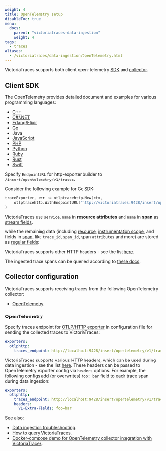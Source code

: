 ```yaml
---
weight: 4
title: OpenTelemetry setup
disableToc: true
menu:
  docs:
    parent: "victoriatraces-data-ingestion"
    weight: 4
tags:
  - traces
aliases:
  - /victoriatraces/data-ingestion/OpenTelemetry.html
---
```

VictoriaTraces supports both client open-telemetry [SDK](https://opentelemetry.io/docs/languages/) and [collector](https://opentelemetry.io/docs/collector/).

## Client SDK

The OpenTelemetry provides detailed document and examples for various programming languages:
- [C++](https://opentelemetry.io/docs/languages/cpp/)
- [C#/.NET](https://opentelemetry.io/docs/languages/dotnet/)
- [Erlang/Elixir](https://opentelemetry.io/docs/languages/erlang/)
- [Go](https://opentelemetry.io/docs/languages/go/)
- [Java](https://opentelemetry.io/docs/languages/java/)
- [JavaScript](https://opentelemetry.io/docs/languages/js/)
- [PHP](https://opentelemetry.io/docs/languages/php/)
- [Python](https://opentelemetry.io/docs/languages/python/)
- [Ruby](https://opentelemetry.io/docs/languages/ruby/)
- [Rust](https://opentelemetry.io/docs/languages/rust/)
- [Swift](https://opentelemetry.io/docs/languages/swift/)

Specify `EndpointURL` for http-exporter builder to `/insert/opentelemetry/v1/traces`.

Consider the following example for Go SDK:

```go
traceExporter, err := otlptracehttp.New(ctx,
	otlptracehttp.WithEndpointURL("http://victoriatraces:9428/insert/opentelemetry/v1/traces"),
)
```

VictoriaTraces use `service.name` in **resource attributes** and `name` in **span** as [stream fields](https://docs.victoriametrics.com/victoriatraces/keyconcepts/#stream-fields).

while the remaining data (including [resource](https://opentelemetry.io/docs/specs/otel/overview/#resources), [instrumentation scope](https://opentelemetry.io/docs/specs/otel/common/instrumentation-scope/), and fields in [span](https://opentelemetry.io/docs/specs/otel/trace/api/#span), like `trace_id`, `span_id`, span `attributes` and more) are stored as [regular fields](https://docs.victoriametrics.com/victoriatraces/keyconcepts/#data-model):

VictoriaTraces supports other HTTP headers - see the list [here](https://docs.victoriametrics.com/victoriatraces/data-ingestion/#http-headers).

The ingested trace spans can be queried according to [these docs](https://docs.victoriametrics.com/victoriatraces/querying/).

## Collector configuration

VictoriaTraces supports receiving traces from the following OpenTelemetry collector:

* [OpenTelemetry](#opentelemetry)

### OpenTelemetry

Specify traces endpoint for [OTLP/HTTP exporter](https://github.com/open-telemetry/opentelemetry-collector/blob/main/exporter/otlphttpexporter/README.md) in configuration file
for sending the collected traces to VictoriaTraces:

```yaml
exporters:
  otlphttp:
    traces_endpoint: http://localhost:9428/insert/opentelemetry/v1/traces
```

VictoriaTraces supports various HTTP headers, which can be used during data ingestion - see the list [here](https://docs.victoriametrics.com/victoriatraces/data-ingestion/#http-headers).
These headers can be passed to OpenTelemetry exporter config via `headers` options. For example, the following configs add (or overwrites) `foo: bar` field to each trace span during data ingestion:

```yaml
exporters:
  otlphttp:
    traces_endpoint: http://localhost:9428/insert/opentelemetry/v1/traces
    headers:
      VL-Extra-Fields: foo=bar
```

See also:

* [Data ingestion troubleshooting](https://docs.victoriametrics.com/victoriatraces/data-ingestion/#troubleshooting).
* [How to query VictoriaTraces](https://docs.victoriametrics.com/victoriatraces/querying/).
* [Docker-compose demo for OpenTelemetry collector integration with VictoriaTraces](https://github.com/VictoriaMetrics/VictoriaMetrics/tree/master/deployment/docker/victoriatraces/opentelemetry-collector).
